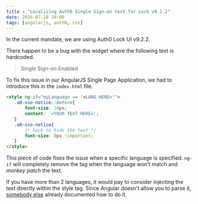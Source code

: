 ```yaml
---
title : "Localizing Auth0 Single Sign-on text for Lock v9.2.2"
date: 2016-07-28 10:00
tags: [angularjs, auth0, css]
---
```


In the current mandate, we are using Auth0 Lock UI v9.2.2.

There happen to be a bug with the widget where the following text is hardcoded.

> Single Sign-on Enabled

To fix this issue in our AngularJS Single Page Application, we had to introduce this in the `index.html` file.

```html
<style ng-if="myLanguage == '<LANG HERE>'">
   .a0-sso-notice::before{
       font-size: 10px;
       content: '<YOUR TEXT HERE>';
   }
   .a0-sso-notice{
       /* hack to hide the text */
       font-size: 0px !important;
   }
</style>
```

This piece of code fixes the issue when a specific language is specified. `ng-if` will completely remove the tag when the language won't match and *monkey patch* the text.

If you have more than 2 languages, it would pay to consider injecting the text directly within the style tag. Since Angular doesn't allow you to parse it, [somebody else](http://alexbaden.me/interpreting-data-binding-in-style-tags-with-angular/) already documented how to do it.

